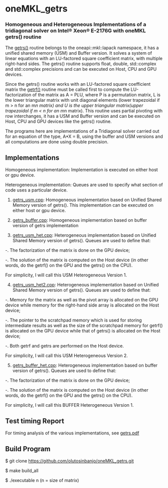 # oneMKL_getrs
### Homogeneous and Heterogeneous Implementations of a tridiagonal solver on Intel® Xeon® E-2176G with oneMKL getrs() routine

The [getrs()](https://oneapi-src.github.io/oneMKL/domains/lapack/getrs.html#onemkl-lapack-getrs) routine belongs to the oneapi::mkl::lapack namespace, it has a unified
shared memory (USM) and Buffer version. It solves a system of linear equations with an LU-factored square coefficient matrix, with multiple right-hand sides. 
The getrs() routine supports float, double, std::complex<float> and std::complex<double> precisions and can be executed on Host, CPU and GPU devices.
  
Since the getrs() routine works with an LU-factored square coefficient matrix the [getrf()](https://oneapi-src.github.io/oneMKL/domains/lapack/getrf.html#onemkl-lapack-getrf) routine must be called first to compute the LU-factorization of the matrix as A = P*L*U, where P is a permutation matrix, L is the lower triangular matrix with unit diagonal elements (lower trapezoidal if m > n for an m*n matrix) and U is the upper triangular matrix(upper trapezoidal if m < n for an m*n matrix). 
This routine uses partial pivoting with row interchanges, it has a USM and Buffer version and can be executed on Host, CPU and GPU devices like the getrs() routine.
                                                                                                                     
The programs here are implementations of a Tridiagonal solver carried out for an equation of the type, A*X = B, using the buffer and USM versions and all computations are done using double precision. 
                                                                                                                       
## Implementations

Homogeneous implementation: Implementation is executed on either host or gpu device.

Heterogeneous implementation: Queues are used to specify what section of code uses a particular device. 

1. [getrs_usm.cpp](https://github.com/olutosinbanjo/oneMKL_getrs/blob/b7e9a682fa0b619c6bebe2bab996d18f8cf2df87/getrs_usm.cpp): Homogeneous implementation based on Unified Shared Memory version of getrs(). This implementation can be executed on either host or gpu device.

2. [getrs_buffer.cpp](https://github.com/olutosinbanjo/oneMKL_getrs/blob/13dcf43f07901b2c8f4199797c4a768dda5cf276/getrs_buffer.cpp): Homogeneous implementation based on buffer version of getrs implementation

3. [getrs_usm_het.cpp](https://github.com/olutosinbanjo/oneMKL_getrs/blob/ab29a441f2ce506368846609deefff5d4c8ddee9/getrs_usm_het.cpp):  Heterogeneous implementation based on Unified Shared Memory version of getrs(). Queues are used to define that:

  -. The factorization of the matrix is done on the GPU device;
  
  -. The solution of the matrix is computed on the Host device (in other words, do the getrf() on the GPU and the getrs() on the CPU).

For simplicity, I will call this USM Heterogeneous Version 1.

4.  [getrs_usm_het2.cpp](https://github.com/olutosinbanjo/oneMKL_getrs/blob/0a884a7ebdde2b601fae33edf94c5f4cf66276ec/getrs_usm_het2.cpp):  Heterogeneous implementation based on Unified Shared Memory version of getrs(). Queues are used to define that:

  -. Memory for the matrix as well as the pivot array is allocated on the GPU device while memory for the right-hand side array is allocated on the Host device;
  
  -. The pointer to the scratchpad memory which is used for storing intermediate results as well as the size of the scratchpad memory for getrf() is allocated on the GPU device while that of getrs() is allocated on the Host device;
  
  -. Both getrf and getrs are performed on the Host device.

For simplicity, I will call this USM Heterogeneous Version 2.

5. [getrs_buffer_het.cpp](https://github.com/olutosinbanjo/oneMKL_getrs/blob/6239dd21608373bf5015c7719ac44edca89a4162/getrs_buffer_het.cpp): Heterogeneous implementation based on buffer version of getrs(). Queues are used to define that:

-. The factorization of the matrix is done on the GPU device;
  
  -. The solution of the matrix is computed on the Host device (in other words, do the getrf() on the GPU and the getrs() on the CPU).

For simplicity, I will call this BUFFER Heterogeneous Version 1.

## Test timing Report

For timing analysis of the various implementations, see [getrs.pdf](https://github.com/olutosinbanjo/oneMKL_getrs/blob/e2a4d7d9438d54d3539fa56013ca98a08cbbcad1/getrs_report.pdf)

## Build Program

$ git clone https://github.com/olutosinbanjo/oneMKL_getrs.git

$ make build_all 

$ ./executable n (n = size of matrix)
